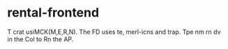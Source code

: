 # rental-frontend
T
crat usiMCK(M,E,R,N).
The FD uses te, merl-icns and trap.
Tpe nm rn dv in the Col to Rn the AP.
